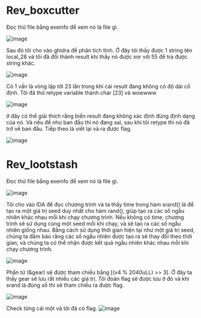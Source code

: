 # Rev_boxcutter

Đọc thử file bằng exeinfo để xem nó là file gì.

![image](https://github.com/daglongg/EHC/assets/138242812/d2f18020-f89c-41fd-88e8-5e70ad7d0af2)

Sau đó tôi cho vào ghidra để phân tích tĩnh. Ở đây tôi thấy được 1 string tên local_28 và tôi đã đổi thành result khi thấy nó được xor với 55 để tra được string khác.

![image](https://github.com/daglongg/EHC/assets/138242812/fb9c9294-6c9a-428c-9cf5-0b3c391f6885)

 Có 1 vấn là vòng lặp tới 23 lần trong khi cái result đang không có độ dài cố định. Tôi đã thử retype variable thành char [23] và wowwww

 ![image](https://github.com/daglongg/EHC/assets/138242812/5eb47d08-ec33-4d0b-a6d8-de8e70367bae)

 ở đây có thể giải thích rằng biến result đang không xác định đúng định dạng của nó. Và nếu để như ban đầu thì nó đang sai, sau khi tôi retype thì nó đã trở về ban đầu. Tiếp theo là viết lại và ra được flag.

 ![image](https://github.com/daglongg/EHC/assets/138242812/f2debb56-a1db-4eea-8ab2-8ec80efc9e53)

 # Rev_lootstash

 Đọc thử file bằng exeinfo để xem nó là file gì.

 ![image](https://github.com/daglongg/EHC/assets/138242812/78129089-933a-44fa-ba2d-07db0d2c7b69)

Tôi cho vào IDA để đọc chương trình và ta thấy time trong hàm srand() là để tạo ra một giá trị seed duy nhất cho hàm rand(), giúp tạo ra các số ngẫu nhiên khác nhau mỗi khi chạy chương trình. Nếu không có time, chương trình sẽ sử dụng cùng một seed mỗi khi chạy, và sẽ tạo ra các số ngẫu nhiên giống nhau. Bằng cách sử dụng thời gian hiện tại như một giá trị seed, chúng ta đảm bảo rằng các số ngẫu nhiên được tạo ra sẽ thay đổi theo thời gian, và chúng ta có thể nhận được kết quả ngẫu nhiên khác nhau mỗi khi chạy chương trình.

![image](https://github.com/daglongg/EHC/assets/138242812/17100c3b-c594-42ef-ba11-7b7b1b99ef00)


Phần tử (&gear) sẽ được tham chiếu bằng [(v4 % 2040uLL) >> 3]. Ở đây ta thấy gear sẽ lưu rất nhiều các giá trị. Tôi đoán flag sẽ được lưu ở đó và khi srand là đúng số thì sẽ tham chiếu ra được flag. 

![image](https://github.com/daglongg/EHC/assets/138242812/447a4a12-175d-4e4e-8d81-9f6b025a3f1c)

Check từng cái một và tôi đã có flag. 
![image](https://github.com/daglongg/EHC/assets/138242812/43e211d5-b297-41df-b17c-7297b15058cf)




 

 



